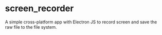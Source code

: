 # screen_recorder
A simple cross-platform app with Electron JS to record screen and save the raw file to the file system.
